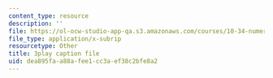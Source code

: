 ```yaml
---
content_type: resource
description: ''
file: https://ol-ocw-studio-app-qa.s3.amazonaws.com/courses/10-34-numerical-methods-applied-to-chemical-engineering-fall-2015/dea895faa88afee1cc3aef38c2bfe8a2_8kPUI5HoVxg.srt
file_type: application/x-subrip
resourcetype: Other
title: 3play caption file
uid: dea895fa-a88a-fee1-cc3a-ef38c2bfe8a2
---
```

